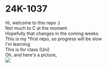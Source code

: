 # 24K-1037
Hi, welcome to this repo :)\
Not much to C at the moment\
Hopefully that changes in the coming weeks\
This is my *first repo, so progress will be slow\
I'm learning\
This is for class (Uni)\
Oh, and here's a picture,\
![](https://drive.google.com/file/d/18oNs5Oh3OituJ-ifvJu8vdZIGuTMoHc6/view?usp=drive_link)

